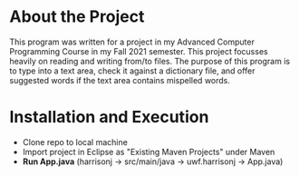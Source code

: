 # About the Project
This program was written for a project in my Advanced Computer Programming Course in my Fall 2021 semester. This project focusses heavily on reading and writing from/to files. The purpose of this program is to type into a text area, check it against a dictionary file, and offer suggested words if the text area contains mispelled words. 

# Installation and Execution
* Clone repo to local machine
* Import project in Eclipse as "Existing Maven Projects" under Maven
* **Run App.java** (harrisonj -> src/main/java -> uwf.harrisonj -> App.java)
